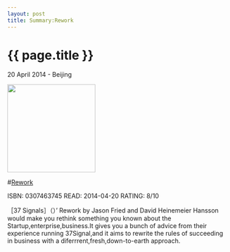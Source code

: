 ```yaml
---
layout: post
title: Summary:Rework
---
```


{{ page.title }}
================

<p class="meta">20 April 2014 - Beijing</p>
 
<img src="http://ecx.images-amazon.com/images/I/419F9j3GqxL._SY344_BO1,204,203,200_.jpg" width="200" />

#[Rework](http://www.amazon.com/Rework-Jason-Fried/dp/0307463745/ref=sr_1_1?ie=UTF8&qid=1397450877&sr=8-1&keywords=rework)


ISBN: 0307463745 READ: 2014-04-20 RATING: 8/10

［37 Signals］（）’ Rework by Jason Fried and David Heinemeier Hansson would make you rethink something you known about the Startup,enterprise,business.It gives you a bunch of advice from their experience running 37Signal,and it aims to rewrite the rules of succeeding in business with a diferrrent,fresh,down-to-earth approach.
